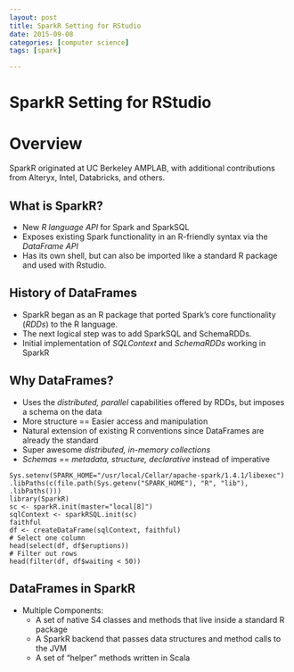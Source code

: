 ```yaml
---
layout: post
title: SparkR Setting for RStudio
date: 2015-09-08
categories: [computer science]
tags: [spark]

---
```



# SparkR Setting for RStudio


Overview
========

SparkR originated at UC Berkeley AMPLAB, with additional contributions from Alteryx, Intel, Databricks, and others.

## What is SparkR?

* New *R language API* for Spark and SparkSQL
* Exposes existing Spark functionality in an R-friendly syntax via the *DataFrame API*
* Has its own shell, but can also be imported like a standard R package and used with Rstudio.

## History of DataFrames

* SparkR began as an R package that ported Spark’s core functionality (*RDDs*) to the R language.
* The next logical step was to add SparkSQL and SchemaRDDs.
* Initial implementation of *SQLContext* and *SchemaRDDs* working in SparkR

## Why DataFrames?

* Uses the *distributed, parallel* capabilities offered by RDDs, but imposes a schema on the data
* More structure == Easier access and manipulation
* Natural extension of existing R conventions since DataFrames are already the standard
* Super awesome *distributed, in-memory collections*
* *Schemas* == *metadata, structure, declarative* instead of imperative

```
Sys.setenv(SPARK_HOME="/usr/local/Cellar/apache-spark/1.4.1/libexec")
.libPaths(c(file.path(Sys.getenv("SPARK_HOME"), "R", "lib"), .libPaths()))
library(SparkR)
sc <- sparkR.init(master="local[8]")
sqlContext <- sparkRSQL.init(sc)
faithful
df <- createDataFrame(sqlContext, faithful)
# Select one column
head(select(df, df$eruptions))
# Filter out rows
head(filter(df, df$waiting < 50))
```

## DataFrames in SparkR

* Multiple Components:
	* A set of native S4 classes and methods that live inside a standard R package
	* A SparkR backend that passes data structures and method calls to the JVM
	* A set of “helper” methods written in Scala